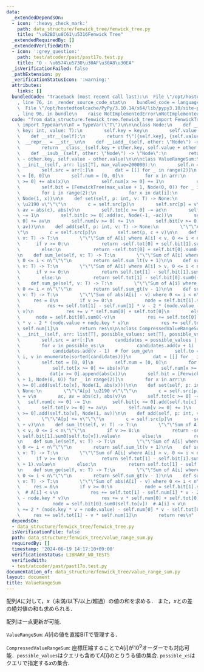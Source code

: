 ```yaml
---
data:
  _extendedDependsOn:
  - icon: ':heavy_check_mark:'
    path: data_structure/fenwick_tree/fenwick_tree.py
    title: "\u62BD\u8C61\u5316Fenwick Tree"
  _extendedRequiredBy: []
  _extendedVerifiedWith:
  - icon: ':grey_question:'
    path: test/atcoder/past/past17o.test.py
    title: "O - \u6574\u5730\u30AF\u30A8\u30EA"
  _isVerificationFailed: false
  _pathExtension: py
  _verificationStatusIcon: ':warning:'
  attributes:
    links: []
  bundledCode: "Traceback (most recent call last):\n  File \"/opt/hostedtoolcache/PyPy/3.10.14/x64/lib/pypy3.10/site-packages/onlinejudge_verify/documentation/build.py\"\
    , line 76, in _render_source_code_stat\n    bundled_code = language.bundle(\n\
    \  File \"/opt/hostedtoolcache/PyPy/3.10.14/x64/lib/pypy3.10/site-packages/onlinejudge_verify/languages/python.py\"\
    , line 96, in bundle\n    raise NotImplementedError\nNotImplementedError\n"
  code: "from data_structure.fenwick_tree.fenwick_tree import FenwickTree\nfrom typing\
    \ import TypeVar\n\nT = TypeVar(\"T\")\n\n\nclass Node:\n    def __init__(self,\
    \ key: int, value: T):\n        self.key = key\n        self.value = value\n\n\
    \    def __str__(self):\n        return f\"({self.key}, {self.value})\"\n\n  \
    \  __repr__ = __str__\n\n    def __iadd__(self, other: \"Node\") -> \"Node\":\n\
    \        return __class__(self.key + other.key, self.value + other.value)\n\n\
    \    def __isub__(self, other: \"Node\") -> \"Node\":\n        return __class__(self.key\
    \ - other.key, self.value - other.value)\n\n\nclass ValueRangeSum:\n\n    def\
    \ __init__(self, arr: list[T], max_value=200000):\n        self.n = len(arr)\n\
    \        self.src = arr[:]\n        dat = [[] for _ in range(2)]\n        self.tot\
    \ = [0, 0]\n        self.num = [0, 0]\n        for x in arr:\n            self.tot[x\
    \ >= 0] += abs(x)\n            self.num[x >= 0] += 1\n            dat[x >= 0].append(abs(x))\n\
    \        self.bit = [FenwickTree(max_value + 1, Node(0, 0)) for _ in range(2)]\n\
    \        for i in range(2):\n            for x in dat[i]:\n                self.bit[i].add(x,\
    \ Node(1, x))\n\n    def set(self, p: int, v: T) -> None:\n        \"\"\"A[p]\
    \ \u2190 v\"\"\"\n        c = self.src[p]\n        self.src[p] = v\n        ac,\
    \ av = abs(c), abs(v)\n        self.tot[c >= 0] -= ac\n        self.num[c >= 0]\
    \ -= 1\n        self.bit[c >= 0].add(ac, Node(-1, -ac))\n        self.tot[v >=\
    \ 0] += av\n        self.num[v >= 0] += 1\n        self.bit[v >= 0].add(av, Node(1,\
    \ av))\n\n    def add(self, p: int, v: T) -> None:\n        \"\"\"A[p] += v\"\"\
    \"\n        c = self.src[p]\n        self.set(p, c + v)\n\n    def sum_lt(self,\
    \ v: T) -> T:\n        \"\"\"Sum of A[i] where A[i] < v, 0 <= i < n\"\"\"\n  \
    \      if v >= 0:\n            return -self.tot[0] + self.bit[1].sum0(v).value\n\
    \        else:\n            return -self.tot[0] + self.bit[0].sum0(-v + 1).value\n\
    \n    def sum_le(self, v: T) -> T:\n        \"\"\"Sum of A[i] where A[i] <= v,\
    \ 0 <= i < n\"\"\"\n        return self.sum_lt(v + 1)\n\n    def sum_gt(self,\
    \ v: T) -> T:\n        \"\"\"Sum of A[i] where A[i] > v, 0 <= i < n\"\"\"\n  \
    \      if v >= 0:\n            return self.tot[1] - self.bit[1].sum0(v + 1).value\n\
    \        else:\n            return self.tot[1] - self.bit[0].sum0(-v).value\n\n\
    \    def sum_ge(self, v: T) -> T:\n        \"\"\"Sum of A[i] where A[i] >= v,\
    \ 0 <= i < n\"\"\"\n        return self.sum_gt(v - 1)\n\n    def sum_abs_from(self,\
    \ v: T) -> T:\n        \"\"\"Sum of abs(A[i] - v) where 0 <= i < n\"\"\"\n   \
    \     res = 0\n        if v >= 0:\n            node = self.bit[1].sum0(v)\n  \
    \          res += self.tot[1] - self.num[1] * v - 2 * (node.value - node.key *\
    \ v)\n            res += v * self.num[0] + self.tot[0]\n        else:\n      \
    \      node = self.bit[0].sum0(-v)\n            res += self.tot[0] + self.num[0]\
    \ * v - 2 * (node.value + node.key * v)\n            res += self.tot[1] - v *\
    \ self.num[1]\n        return res\n\n\nclass CompressedValueRangeSum:\n\n    def\
    \ __init__(self, arr: list[T], possible_values: set[T], possible_vs: set[T]):\n\
    \        self.src = arr[:]\n        candidates = possible_values | possible_vs\n\
    \        for v in possible_vs:\n            candidates.add(v + 1)  # for sum_le\n\
    \            candidates.add(v - 1)  # for sum_ge\n        self.to = {v: i for\
    \ i, v in enumerate(sorted(candidates))}\n        dat = [[] for _ in range(2)]\n\
    \        self.tot = [0, 0]\n        self.num = [0, 0]\n        for x in arr:\n\
    \            self.tot[x >= 0] += abs(x)\n            self.num[x >= 0] += 1\n \
    \           dat[x >= 0].append(abs(x))\n        self.bit = [FenwickTree(len(self.to)\
    \ + 1, Node(0, 0)) for _ in range(2)]\n        for x in arr:\n            self.bit[x\
    \ >= 0].add(self.to[x], Node(1, abs(x)))\n\n    def set(self, p: int, v: T) ->\
    \ None:\n        \"\"\"A[p] \u2190 v\"\"\"\n        c = self.src[p]\n        self.src[p]\
    \ = v\n        ac, av = abs(c), abs(v)\n        self.tot[c >= 0] -= ac\n     \
    \   self.num[c >= 0] -= 1\n        self.bit[c >= 0].add(self.to[c], Node(-1, -ac))\n\
    \        self.tot[v >= 0] += av\n        self.num[v >= 0] += 1\n        self.bit[v\
    \ >= 0].add(self.to[v], Node(1, av))\n\n    def add(self, p: int, v: T) -> None:\n\
    \        \"\"\"A[p] += v\"\"\"\n        c = self.src[p]\n        self.set(p, c\
    \ + v)\n\n    def sum_lt(self, v: T) -> T:\n        \"\"\"Sum of A[i] where A[i]\
    \ < v, 0 <= i < n\"\"\"\n        if v >= 0:\n            return -self.tot[0] +\
    \ self.bit[1].sum0(self.to[v]).value\n        else:\n            return -self.bit[0].sum0(self.to[v]).value\n\
    \n    def sum_le(self, v: T) -> T:\n        \"\"\"Sum of A[i] where A[i] <= v,\
    \ 0 <= i < n\"\"\"\n        return self.sum_lt(v + 1)\n\n    def sum_gt(self,\
    \ v: T) -> T:\n        \"\"\"Sum of A[i] where A[i] > v, 0 <= i < n\"\"\"\n  \
    \      if v >= 0:\n            return self.tot[1] - self.bit[1].sum0(self.to[v]\
    \ + 1).value\n        else:\n            return self.tot[1] - self.tot[0] + self.bit[0].sum0(self.to[v]).value\n\
    \n    def sum_ge(self, v: T) -> T:\n        \"\"\"Sum of A[i] where A[i] >= v,\
    \ 0 <= i < n\"\"\"\n        return self.sum_gt(v - 1)\n\n    def sum_abs_from(self,\
    \ v: T) -> T:\n        \"\"\"Sum of abs(A[i] - v) where 0 <= i < n\"\"\"\n   \
    \     res = 0\n        if v >= 0:\n            node = self.bit[1].sum0(self.to[v])\
    \  # A[i] < v\n            res += self.tot[1] - self.num[1] * v - 2 * (node.value\
    \ - node.key * v)\n            res += v * self.num[0] + self.tot[0]\n        else:\n\
    \            node = self.bit[0].sum0(self.to[v])  # A[i] < v\n            res\
    \ += 2 * (node.key * v + node.value) - self.num[0] * v - self.tot[0]\n       \
    \     res += self.tot[1] - v * self.num[1]\n        return res\n"
  dependsOn:
  - data_structure/fenwick_tree/fenwick_tree.py
  isVerificationFile: false
  path: data_structure/fenwick_tree/value_range_sum.py
  requiredBy: []
  timestamp: '2024-06-19 14:17:10+09:00'
  verificationStatus: LIBRARY_NO_TESTS
  verifiedWith:
  - test/atcoder/past/past17o.test.py
documentation_of: data_structure/fenwick_tree/value_range_sum.py
layout: document
title: ValueRangeSum
---
```


配列$A$に対して，$x$（未満/以下/以上/超過）の値の和を求める．
また，$x$との差の絶対値の和も求められる．

配列は一点更新が可能.

`ValueRangeSum`: $A[i]$の値を直接BITで管理する．

`CompressedValueRangeSum`: 座標圧縮することで$A[i]$が$10^9$オーダーでも対応可能．`possible_values`はクエリも含めて$A[i]$のとりうる値の集合. `possible_xs`はクエリで指定する$x$の集合.